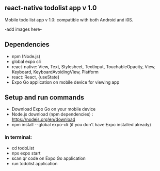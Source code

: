## react-native todolist app v 1.0
Mobile todo list app v 1.0: compatible with both Android and i0S.

-add images here- 


## Dependencies
- npm (Node.js) 
- global expo cli
- react-native: View, Text, Stylesheet, TextInput, TouchableOpacity, View, Keyboard, KeyboardAvoidingView, Platform
- react: React, {useState}
- Expo Go application on mobile device for viewing app

## Setup and run commands
- Download Expo Go on your mobile device
- Node.js download (npm dependencies) : https://nodejs.org/en/download
- npm install --global expo-cli (if you don't have Expo installed already)
  
### In terminal:
 - cd todoList
 - npx expo start
 - scan qr code on Expo Go application
-  run todolist application
